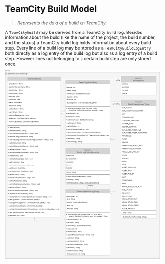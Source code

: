# TeamCity Build Model

> _Represents the data of a build on TeamCity._

A `TeamCityBuild` may be derived from a TeamCity build log. Besides information about the build (like the name of the project, the build number, and the status) a TeamCity build log holds information about every build step. Every line of a build log may be stored as a `TeamCityBuildLogEntry` both directly as a log entry of the build log but also as a log entry of a build step. However lines not belonging to a certain build step are only stored once.

![TeamCity Build Model](assets/teamcity-build-model.png)
